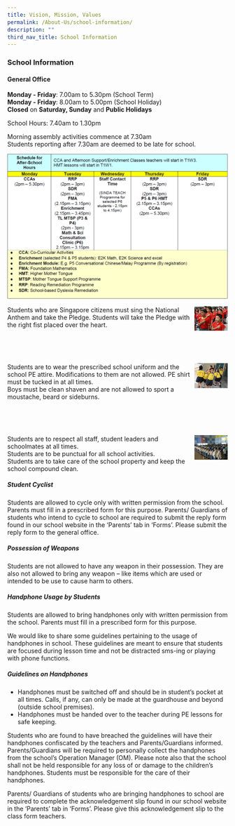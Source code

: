 ```yaml
---
title: Vision, Mission, Values
permalink: /About-Us/school-information/
description: ""
third_nav_title: School Information
---
```


### School Information

#### General Office

**Monday - Friday**: 7.00am to 5.30pm (School Term) <br>
**Monday - Friday**: 8.00am to 5.00pm (School Holiday) <br>
**Closed** on **Saturday, Sunday** and **Public Holidays**

School Hours: 7.40am to 1.30pm

Morning assembly activities commence at 7.30am <br>
Students reporting after 7.30am are deemed to be late for school.

![](/images/sch%20hours.png)

<img src="/images/pledge.jpg" 
     style="width:15%" align = right>

Students who are Singapore citizens must sing the National Anthem and take the Pledge. Students will take the Pledge with the right fist placed over the heart.

<br> <br> <br>		 
		 
<img src="/images/attire.jpg" 
     style="width:15%" align = right>

Students are to wear the prescribed school uniform and the school PE attire. Modifications to them are not allowed. PE shirt must be tucked in at all times.
<br> 
Boys must be clean shaven and are not allowed to sport a moustache, beard or sideburns.

<br> <br> <br>

<img src="/images/sedia.jpg" 
     style="width:15%" align = right>
		 
Students are to respect all staff, student leaders and schoolmates at all times. <br>
Students are to be punctual for all school activities. <br>
Students are to take care of the school property and keep the school compound clean.

##### Student Cyclist

Students are allowed to cycle only with written permission from the school. Parents must fill in a prescribed form for this purpose. Parents/ Guardians of students who intend to cycle to school are required to submit the reply form found in our school website in the ‘Parents’ tab in ‘Forms’. Please submit the reply form to the general office.

##### Possession of Weapons

Students are not allowed to have any weapon in their possession. They are also not allowed to bring any weapon – like items which are used or intended to be use to cause harm to others.

##### Handphone Usage by Students

Students are allowed to bring handphones only with written permission from the school. Parents must fill in a prescribed form for this purpose.

We would like to share some guidelines pertaining to the usage of handphones in school. These guidelines are meant to ensure that students are focused during lesson time and not be distracted sms-ing or playing with phone functions.

##### Guidelines on Handphones

* Handphones must be switched off and should be in student’s pocket at all times. Calls, if any, can only be made at the guardhouse and beyond (outside school premises).
* Handphones must be handed over to the teacher during PE lessons for safe keeping.

Students who are found to have breached the guidelines will have their handphones confiscated by the teachers and Parents/Guardians informed. Parents/Guardians will be required to personally collect the handphones from the school’s Operation Manager (OM). Please note also that the school shall not be held responsible for any loss of or damage to the children’s  handphones. Students must be responsible for the care of their handphones.

Parents/ Guardians of students who are bringing handphones to school are required to complete the acknowledgement slip found in our school website in the ‘Parents’ tab in ‘Forms’. Please give this acknowledgement slip to the class form teachers.